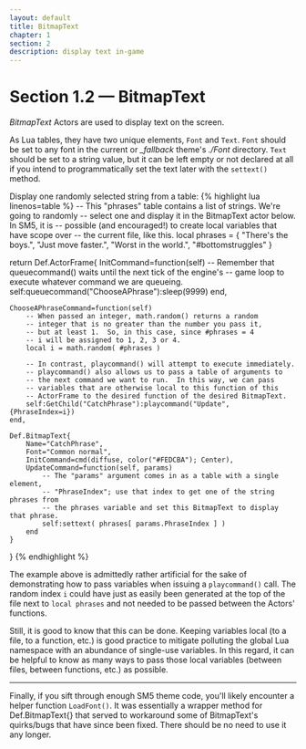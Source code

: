 ```yaml
---
layout: default
title: BitmapText
chapter: 1
section: 2
description: display text in-game
---
```



# Section 1.2 &mdash; BitmapText

*BitmapText* Actors are used to display text on the screen.

As Lua tables, they have two unique elements, `Font` and `Text`.  `Font` should be set to any font in the current or *_fallback* theme's *./Font* directory. `Text` should be set to a string value, but it can be left empty or not declared at all if you intend to programmatically set the text later with the `settext()` method.

<span class="CodeExample-Title">Display one randomly selected string from a table:</span>
{% highlight lua linenos=table %}
-- This "phrases" table contains a list of strings.  We're going to randomly
-- select one and display it in the BitmapText actor below. In SM5, it is
-- possible (and encouraged!) to create local variables that have scope over
-- the current file, like this.
local phrases = {
	"There's the boys.",
	"Just move faster.",
	"Worst in the world.",
	"#bottomstruggles"
}

return Def.ActorFrame{
	InitCommand=function(self)
		-- Remember that queuecommand() waits until the next tick of the engine's
		-- game loop to execute whatever command we are queueing.
		self:queuecommand("ChooseAPhrase"):sleep(9999)
	end,

	ChooseAPhraseCommand=function(self)
		-- When passed an integer, math.random() returns a random
		-- integer that is no greater than the number you pass it,
		-- but at least 1.  So, in this case, since #phrases = 4
		-- i will be assigned to 1, 2, 3 or 4.
		local i = math.random( #phrases )

		-- In contrast, playcommand() will attempt to execute immediately.
		-- playcommand() also allows us to pass a table of arguments to
		-- the next command we want to run.  In this way, we can pass
		-- variables that are otherwise local to this function of this
		-- ActorFrame to the desired function of the desired BitmapText.
		self:GetChild("CatchPhrase"):playcommand("Update", {PhraseIndex=i})
	end,

	Def.BitmapText{
		Name="CatchPhrase",
		Font="Common normal",
		InitCommand=cmd(diffuse, color("#FEDCBA"); Center),
		UpdateCommand=function(self, params)
			-- The "params" argument comes in as a table with a single element,
			-- "PhraseIndex"; use that index to get one of the string phrases from
			-- the phrases variable and set this BitmapText to display that phrase.
			self:settext( phrases[ params.PhraseIndex ] )
		end
	}
}
{% endhighlight %}

The example above is admittedly rather artificial for the sake of demonstrating how to pass variables when issuing a `playcommand()` call.  The random index `i` could have just as easily been generated at the top of the file next to `local phrases` and not needed to be passed between the Actors' functions.

Still, it is good to know that this can be done.  Keeping variables local (to a file, to a function, etc.) is good practice to mitigate polluting the global Lua namespace with an abundance of single-use variables.  In this regard, it can be helpful to know as many ways to pass those local variables (between files, between functions, etc.) as possible.

<hr>

Finally, if you sift through enough SM5 theme code, you'll likely encounter a helper function `LoadFont()`.  It was essentially a wrapper method for Def.BitmapText{} that served to workaround some of BitmapText's quirks/bugs that have since been fixed.  There should be no need to use it any longer.